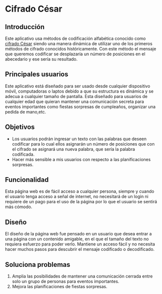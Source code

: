 # Cifrado César

## Introducción

Este aplicativo usa métodos de codificación alfabética conocido como [cifrado César](https://en.wikipedia.org/wiki/Caesar_cipher) siendo una manera dinámica de utilizar uno de los
primeros métodos de cifrado conocidos históricamente. Con este método el mensaje que queremos 
codificar se desplazaría un número de posiciones en el abecedario y ese sería su resultado.

## Principales usuarios

Este aplicativo está diseñado para ser usado desde cualquier dispositivo móvil, computadoras o laptos 
debido a que su estructura es dinámica y se adecua a cualquier tamaño de pantalla. 
Esta diseñado para usuarios de cualquier edad que quieran mantener una comunicación secreta para eventos 
importantes como fiestas sorpresas de cumpleaños, organizar una pedida de mano,etc.

## Objetivos

* Los usuarios podrán ingresar un texto con las palabras que deseen codificar para lo cual ellos asignarán
un número de posiciones que con el cifrado se asignará una nueva palabra, que sería la palabra codificada.
* Hacer más sensible a mis usuarios con respecto a las planificaciones sorpresas.

## Funcionalidad

Esta página web es de fácil acceso a cualquier persona, siempre y cuando el usuario tenga acceso a señal de internet, no necesitará de un login ni requiere de un pago para el uso de la página por lo que el usuario se sentirá más cómodo.

## Diseño

El diseño de la página web fue pensado en un usuario que desea entrar a una página con un contenido amigable,
en el que el tamaño del texto no requiera esfuerzo para poder verlo.
Mantiene un acceso fácil y no necesita hacer muchos pasos para descubrir el mensaje codificado o decodificado.

## Soluciona problemas

1. Amplia las posibilidades de mantener una comunicación cerrada entre solo un grupo de personas para eventos 
importantes.
2. Mejora las planificaciones de fiestas sorpresas.

